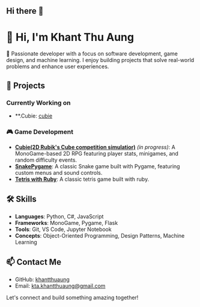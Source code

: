 ## Hi there 👋

<!--
**khantthuaung/khantthuaung** is a ✨ _special_ ✨ repository because its `README.md` (this file) appears on your GitHub profile.

Here are some ideas to get you started:

- 🔭 I’m currently working on ...
- 🌱 I’m currently learning ...
- 👯 I’m looking to collaborate on ...
- 🤔 I’m looking for help with ...
- 💬 Ask me about ...
- 📫 How to reach me: ...
- 😄 Pronouns: ...
- ⚡ Fun fact: ...
-->

# 👋 Hi, I'm Khant Thu Aung

🎯 Passionate developer with a focus on software development, game design, and machine learning. I enjoy building projects that solve real-world problems and enhance user experiences.

## 🚀 Projects

### Currently Working on
- **.Cubie: [cubie](https://github.com/khantthuaung/Cubie)

### 🎮 Game Development
- **[Cubie(2D Rubik's Cube competition simulatior)](https://github.com/khantthuaung/Cubie)** *(in progress)*: A MonoGame-based 2D RPG featuring player stats, minigames, and random difficulty events.
- **[SnakePygame](https://github.com/khantthuaung/SnakePygame)**: A classic Snake game built with Pygame, featuring custom menus and sound controls.
- **[Tetris with Ruby](https://github.com/khantthuaung/tetris_ruby)**: A classic tetris game built with ruby.

## 🛠️ Skills

- **Languages**: Python, C#, JavaScript
- **Frameworks**: MonoGame, Pygame, Flask
- **Tools**: Git, VS Code, Jupyter Notebook
- **Concepts**: Object-Oriented Programming, Design Patterns, Machine Learning

## 📫 Contact Me

- GitHub: [khantthuaung](https://github.com/khantthuaung)
- Email: [kta.khantthuaung@gmail.com](mailto:kta.khantthuaung@gmail.com)

Let's connect and build something amazing together!
